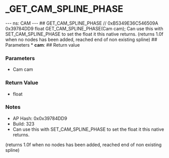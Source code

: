 # _GET_CAM_SPLINE_PHASE

--- ns: CAM --- ## GET_CAM_SPLINE_PHASE  // 0xB5349E36C546509A 0x39784DD9 float GET_CAM_SPLINE_PHASE(Cam cam);  Can use this with SET_CAM_SPLINE_PHASE to set the float it this native returns. (returns 1.0f when no nodes has been added, reached end of non existing spline)  ## Parameters * **cam**:  ## Return value

### Parameters
* Cam cam

### Return Value
* float

### Notes
* AP Hash: 0x0x39784DD9
* Build: 323
* Can use this with SET_CAM_SPLINE_PHASE to set the float it this native returns.

(returns 1.0f when no nodes has been added, reached end of non existing spline)

